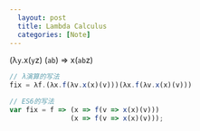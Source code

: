 ```yaml
---
  layout: post
  title: Lambda Calculus
  categories: [Note]
---
```


(λ`y`.x(`y`z) (`ab`)
=>
x(`ab`z)


```javascript
// λ演算的写法
fix = λf.(λx.f(λv.x(x)(v)))(λx.f(λv.x(x)(v)))

// ES6的写法
var fix = f => (x => f(v => x(x)(v)))
               (x => f(v => x(x)(v)));
```